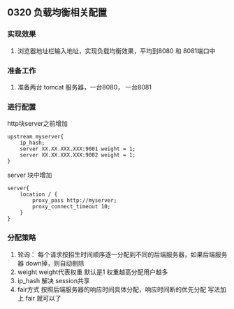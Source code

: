 
## 0320 负载均衡相关配置 ##


### 实现效果 ###

1. 浏览器地址栏输入地址，实现负载均衡效果，平均到8080 和 8081端口中


### 准备工作 ###

1. 准备两台 tomcat 服务器，一台8080， 一台8081

### 进行配置 ###

http块server之前增加

```
upstream myserver{
	ip_hash;
	server XX.XX.XXX.XXX:9001 weight = 1;
	server XX.XX.XXX.XXX:9002 weight = 1;
}
```

server 块中增加 

```
server{
	location / {
		proxy_pass http://myserver;
		proxy_connect_timeout 10;
	}
}
```

### 分配策略 ###

1. 轮询： 每个请求按招生时间顺序逐一分配到不同的后端服务器，如果后端服务器 down掉，则自动剔除
2. weight weight代表权重 默认是1 权重越高分配用户越多
3. ip_hash 解决 session共享
4. fair方式 按照后端服务器的响应时间具体分配，响应时间断的优先分配  写法加上 fair 就可以了
